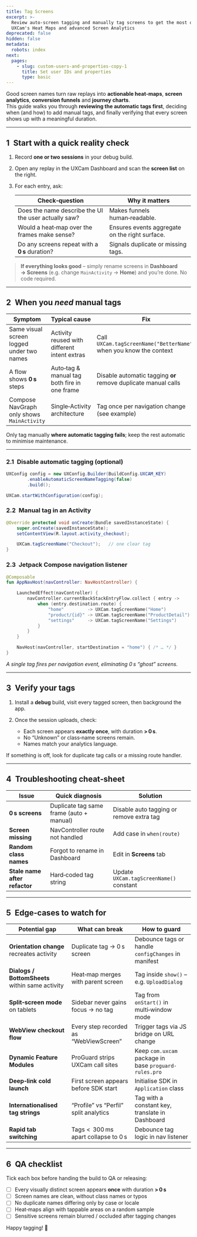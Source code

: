 ```yaml
---
title: Tag Screens
excerpt: >-
  Review auto-screen tagging and manually tag screens to get the most out of
  UXCam's Heat Maps and advanced Screen Analytics
deprecated: false
hidden: false
metadata:
  robots: index
next:
  pages:
    - slug: custom-users-and-properties-copy-1
      title: Set user IDs and properties
      type: basic
---
```

Good screen names turn raw replays into **actionable heat‑maps**, **screen analytics**, **conversion funnels** and **journey charts**.\
This guide walks you through **reviewing the automatic tags first**, deciding when (and how) to add manual tags, and finally verifying that every screen shows up with a meaningful duration.

***

## 1 Start with a quick reality check

1. Record **one or two sessions** in your debug build.
2. Open any replay in the UXCam Dashboard and scan the **screen list** on the right.
3. For each entry, ask:

   | Check‑question                                       | Why it matters                                 |
   | ---------------------------------------------------- | ---------------------------------------------- |
   | Does the name describe the UI the user actually saw? | Makes funnels human‑readable.                  |
   | Would a heat‑map over the frames make sense?         | Ensures events aggregate on the right surface. |
   | Do any screens repeat with a **0 s** duration?       | Signals duplicate or missing tags.             |

> **If everything looks good** – simply rename screens in **Dashboard → Screens** (e.g. change `MainActivity` → **Home**) and you’re done. No code required.

***

## 2 When you *need* manual tags

| Symptom                                    | Typical cause                                | Fix                                                                |
| ------------------------------------------ | -------------------------------------------- | ------------------------------------------------------------------ |
| Same visual screen logged under two names  | Activity reused with different intent extras | Call `UXCam.tagScreenName("BetterName")` when you know the context |
| A flow shows **0 s** steps                 | Auto‑tag & manual tag both fire in one frame | Disable automatic tagging **or** remove duplicate manual calls     |
| Compose NavGraph only shows `MainActivity` | Single‑Activity architecture                 | Tag once per navigation change (see example)                       |

Only tag manually **where automatic tagging fails**; keep the rest automatic to minimise maintenance.

***

### 2.1 Disable automatic tagging (optional)

```java
UXConfig config = new UXConfig.Builder(BuildConfig.UXCAM_KEY)
        .enableAutomaticScreenNameTagging(false)
        .build();

UXCam.startWithConfiguration(config);
```

### 2.2 Manual tag in an Activity

```java
@Override protected void onCreate(Bundle savedInstanceState) {
    super.onCreate(savedInstanceState);
    setContentView(R.layout.activity_checkout);

    UXCam.tagScreenName("Checkout");   // one clear tag
}
```

### 2.3 Jetpack Compose navigation listener

```kotlin
@Composable
fun AppNavHost(navController: NavHostController) {

    LaunchedEffect(navController) {
        navController.currentBackStackEntryFlow.collect { entry ->
            when (entry.destination.route) {
                "home"         -> UXCam.tagScreenName("Home")
                "product/{id}" -> UXCam.tagScreenName("ProductDetail")
                "settings"     -> UXCam.tagScreenName("Settings")
            }
        }
    }

    NavHost(navController, startDestination = "home") { /* … */ }
}
```

*A single tag fires per navigation event, eliminating 0 s “ghost” screens.*

***

## 3 Verify your tags

1. Install a **debug** build, visit every tagged screen, then background the app.
2. Once the session uploads, check:

   * Each screen appears **exactly once**, with duration **> 0 s**.
   * No “Unknown” or class‑name screens remain.
   * Names match your analytics language.

If something is off, look for duplicate tag calls or a missing route handler.

***

## 4 Troubleshooting cheat‑sheet

| Issue                         | Quick diagnosis                          | Solution                                 |
| ----------------------------- | ---------------------------------------- | ---------------------------------------- |
| **0 s screens**               | Duplicate tag same frame (auto + manual) | Disable auto tagging or remove extra tag |
| **Screen missing**            | NavController route not handled          | Add case in `when(route)`                |
| **Random class names**        | Forgot to rename in Dashboard            | Edit in **Screens** tab                  |
| **Stale name after refactor** | Hard‑coded tag string                    | Update `UXCam.tagScreenName()` constant  |

***

## 5 Edge‑cases to watch for

| Potential gap                                   | What can break                         | How to guard                                          |
| ----------------------------------------------- | -------------------------------------- | ----------------------------------------------------- |
| **Orientation change** recreates activity       | Duplicate tag → 0 s screen             | Debounce tags or handle `configChanges` in manifest   |
| **Dialogs / BottomSheets** within same activity | Heat‑map merges with parent screen     | Tag inside `show()` – e.g. `UploadDialog`             |
| **Split‑screen mode** on tablets                | Sidebar never gains focus → no tag     | Tag from `onStart()` in multi‑window mode             |
| **WebView checkout flow**                       | Every step recorded as “WebViewScreen” | Trigger tags via JS bridge on URL change              |
| **Dynamic Feature Modules**                     | ProGuard strips UXCam call sites       | Keep `com.uxcam` package in base `proguard-rules.pro` |
| **Deep‑link cold launch**                       | First screen appears before SDK start  | Initialise SDK in `Application` class                 |
| **Internationalised tag strings**               | “Profile” vs “Perfil” split analytics  | Tag with a constant key, translate in Dashboard       |
| **Rapid tab switching**                         | Tags \<  300 ms apart collapse to 0 s  | Debounce tag logic in nav listener                    |

***

## 6 QA checklist

Tick each box before handing the build to QA or releasing:

* [ ] Every visually distinct screen appears **once** with duration **> 0 s**
* [ ] Screen names are clean, without class names or typos
* [ ] No duplicate names differing only by case or locale
* [ ] Heat‑maps align with tappable areas on a random sample
* [ ] Sensitive screens remain blurred / occluded after tagging changes

Happy tagging! 🎯